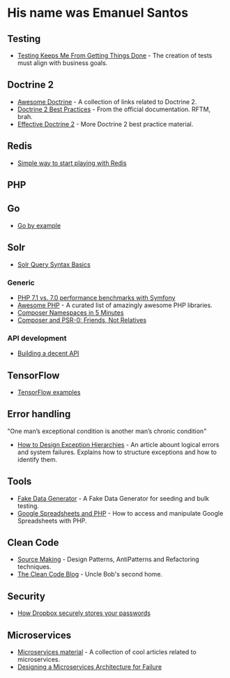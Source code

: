 # His name was Emanuel Santos

## Testing

* [Testing Keeps Me From Getting Things Done](https://thephp.cc/news/2017/05/testing-keeps-me-from-getting-things-done) - The creation of tests must align with business goals. 

## Doctrine 2

* [Awesome Doctrine](https://github.com/TomasVotruba/awesome-doctrine) - A collection of links related to Doctrine 2.
* [Doctrine 2 Best Practices](http://docs.doctrine-project.org/projects/doctrine-orm/en/latest/reference/best-practices.html) - From the official documentation. RFTM, brah.
* [Effective Doctrine 2](http://www.slideshare.net/marcinchwedziak/effective-doctrine2-performance-tips-for-symfony2-developers-33907944) - More Doctrine 2 best practice material.

## Redis

* [Simple way to start playing with Redis](http://try.redis.io/)

## PHP

## Go

* [Go by example](https://gobyexample.com/)

## Solr

* [Solr Query Syntax Basics](https://gist.github.com/mankyKitty/5906859)

### Generic

* [PHP 7.1 vs. 7.0 performance benchmarks with Symfony](https://www.symfony.fi/entry/php-7-1-vs-7-0-benchmarks-symfony)
* [Awesome PHP](https://github.com/ziadoz/awesome-php) - A curated list of amazingly awesome PHP libraries.
* [Composer Namespaces in 5 Minutes](https://jtreminio.com/2012/10/composer-namespaces-in-5-minutes/)
* [Composer and PSR-0: Friends, Not Relatives](https://philsturgeon.uk/php/2013/05/07/composer-and-psr0-friends-not-relatives/)

### API development

* [Building a decent API](https://philsturgeon.uk/api/2013/07/12/building-a-decent-api/)

## TensorFlow

* [TensorFlow examples](https://github.com/aymericdamien/TensorFlow-Examples)

## Error handling

"One man’s exceptional condition is another man’s chronic condition"

* [How to Design Exception Hierarchies](https://blogs.msdn.microsoft.com/kcwalina/2007/01/30/how-to-design-exception-hierarchies/) - An article abount logical errors and system failures. Explains how to structure exceptions and how to identify them.

## Tools

* [Fake Data Generator](http://json-schema-faker.js.org/) - A Fake Data Generator for seeding and bulk testing.
* [Google Spreadsheets and PHP](https://www.twilio.com/blog/2017/03/google-spreadsheets-and-php.html) - How to access and manipulate Google Spreadsheets with PHP.

## Clean Code

* [Source Making](https://sourcemaking.com) - Design Patterns, AntiPatterns and Refactoring techniques.
* [The Clean Code Blog](http://blog.cleancoder.com/) - Uncle Bob's second home.

## Security

* [How Dropbox securely stores your passwords](https://blogs.dropbox.com/tech/2016/09/how-dropbox-securely-stores-your-passwords/)

## Microservices

* [Microservices material](https://github.com/dbelcham/microservice-material) - A collection of cool articles related to microservices.
* [Designing a Microservices Architecture for Failure](https://blog.risingstack.com/designing-microservices-architecture-for-failure/)
